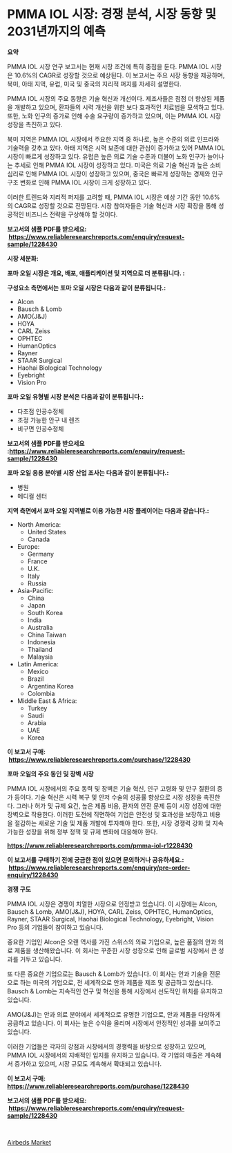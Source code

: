<p><h1>PMMA IOL 시장: 경쟁 분석, 시장 동향 및 2031년까지의 예측</h1></p><p><strong>요약</strong></p>
<p><p>PMMA IOL 시장 연구 보고서는 현재 시장 조건에 특히 중점을 둔다. PMMA IOL 시장은 10.6%의 CAGR로 성장할 것으로 예상된다. 이 보고서는 주요 시장 동향을 제공하며, 북미, 아태 지역, 유럽, 미국 및 중국의 지리적 퍼지를 자세히 설명한다. </p><p>PMMA IOL 시장의 주요 동향은 기술 혁신과 개선이다. 제조사들은 점점 더 향상된 제품을 개발하고 있으며, 환자들의 시력 개선을 위한 보다 효과적인 치료법을 모색하고 있다. 또한, 노화 인구의 증가로 인해 수술 요구량이 증가하고 있으며, 이는 PMMA IOL 시장 성장을 촉진하고 있다.</p><p>북미 지역은 PMMA IOL 시장에서 주요한 지역 중 하나로, 높은 수준의 의료 인프라와 기술력을 갖추고 있다. 아태 지역은 시력 보존에 대한 관심이 증가하고 있어 PMMA IOL 시장이 빠르게 성장하고 있다. 유럽은 높은 의료 기술 수준과 더불어 노화 인구가 늘어나는 추세로 인해 PMMA IOL 시장이 성장하고 있다. 미국은 의료 기술 혁신과 높은 소비심리로 인해 PMMA IOL 시장이 성장하고 있으며, 중국은 빠르게 성장하는 경제와 인구 구조 변화로 인해 PMMA IOL 시장이 크게 성장하고 있다.</p><p>이러한 트렌드와 지리적 퍼지를 고려할 때, PMMA IOL 시장은 예상 기간 동안 10.6%의 CAGR로 성장할 것으로 전망된다. 시장 참여자들은 기술 혁신과 시장 확장을 통해 성공적인 비즈니스 전략을 구상해야 할 것이다.</p></p>
<p><strong>보고서의 샘플 PDF를 받으세요: &nbsp;<a href="https://www.reliableresearchreports.com/enquiry/request-sample/1228430">https://www.reliableresearchreports.com/enquiry/request-sample/1228430</a></strong></p>
<p><strong>시장 세분화:</strong></p>
<p><strong> 포마 오일 시장은 개요, 배포, 애플리케이션 및 지역으로 더 분류됩니다. :</strong></p>
<p><strong>구성요소 측면에서는 포마 오일 시장은 다음과 같이 분류됩니다.:</strong></p>
<p><ul><li>Alcon</li><li>Bausch & Lomb</li><li>AMO(J&J)</li><li>HOYA</li><li>CARL Zeiss</li><li>OPHTEC</li><li>HumanOptics</li><li>Rayner</li><li>STAAR Surgical</li><li>Haohai Biological Technology</li><li>Eyebright</li><li>Vision Pro</li></ul></p>
<p><strong> 포마 오일 유형별 시장 분석은 다음과 같이 분류됩니다.:</strong></p>
<p><ul><li>다초점 인공수정체</li><li>조정 가능한 안구 내 렌즈</li><li>비구면 인공수정체</li></ul></p>
<p><strong>보고서의 샘플 PDF를 받으세요 :<a href="https://www.reliableresearchreports.com/enquiry/request-sample/1228430">https://www.reliableresearchreports.com/enquiry/request-sample/1228430</a></strong></p>
<p><strong> 포마 오일 응용 분야별 시장 산업 조사는 다음과 같이 분류됩니다.:</strong></p>
<p><ul><li>병원</li><li>메디컬 센터</li></ul></p>
<p><strong>지역 측면에서 포마 오일 지역별로 이용 가능한 시장 플레이어는 다음과 같습니다.:</strong></p>
<p><ul>
    <li>
        North America:
        <ul>
            <li>United States</li>
            <li>Canada</li>
        </ul>
    </li>
    <li>
        Europe:
        <ul>
            <li>Germany</li>
            <li>France</li>
            <li>U.K.</li>
            <li>Italy</li>
            <li>Russia</li>
        </ul>
    </li>
    <li>
        Asia-Pacific:
        <ul>
            <li>China</li>
            <li>Japan</li>
            <li>South Korea</li>
            <li>India</li>
            <li>Australia</li>
            <li>China Taiwan</li>
            <li>Indonesia</li>
            <li>Thailand</li>
            <li>Malaysia</li>
        </ul>
    </li>
    <li>
        Latin America:
        <ul>
            <li>Mexico</li>
            <li>Brazil</li>
            <li>Argentina Korea</li>
            <li>Colombia</li>
        </ul>
    </li>
    <li>
        Middle East & Africa:
        <ul>
            <li>Turkey</li>
            <li>Saudi</li>
            <li>Arabia</li>
            <li>UAE</li>
            <li>Korea</li>
        </ul>
    </li>
    </ul></p>
<p><strong>이 보고서 구매: &nbsp;<a href="https://www.reliableresearchreports.com/purchase/1228430">https://www.reliableresearchreports.com/purchase/1228430</a></strong></p>
<p><strong>포마 오일의 주요 동인 및 장벽 시장</strong></p>
<p><p>PMMA IOL 시장에서의 주요 동력 및 장벽은 기술 혁신, 인구 고령화 및 안구 질환의 증가 등이다. 기술 혁신은 시력 복구 및 안저 수술의 성공률 향상으로 시장 성장을 촉진한다. 그러나 허가 및 규제 요건, 높은 제품 비용, 환자의 안전 문제 등이 시장 성장에 대한 장벽으로 작용한다. 이러한 도전에 직면하여 기업은 안전성 및 효과성을 보장하고 비용을 절감하는 새로운 기술 및 제품 개발에 투자해야 한다. 또한, 시장 경쟁력 강화 및 지속 가능한 성장을 위해 정부 정책 및 규제 변화에 대응해야 한다.</p></p>
<p><strong><a href="https://www.reliableresearchreports.com/pmma-iol-r1228430">https://www.reliableresearchreports.com/pmma-iol-r1228430</a></strong></p>
<p><strong>이 보고서를 구매하기 전에 궁금한 점이 있으면 문의하거나 공유하세요.: &nbsp;<a href="https://www.reliableresearchreports.com/enquiry/pre-order-enquiry/1228430">https://www.reliableresearchreports.com/enquiry/pre-order-enquiry/1228430</a></strong></p>
<p><strong>경쟁 구도</strong></p>
<p><p>PMMA IOL 시장은 경쟁이 치열한 시장으로 인정받고 있습니다. 이 시장에는 Alcon, Bausch & Lomb, AMO(J&J), HOYA, CARL Zeiss, OPHTEC, HumanOptics, Rayner, STAAR Surgical, Haohai Biological Technology, Eyebright, Vision Pro 등의 기업들이 참여하고 있습니다.</p><p>중요한 기업인 Alcon은 오랜 역사를 가진 스위스의 의료 기업으로, 높은 품질의 안과 의료 제품을 생산해왔습니다. 이 회사는 꾸준한 시장 성장으로 인해 글로벌 시장에서 큰 성과를 거두고 있습니다. </p><p>또 다른 중요한 기업으로는 Bausch & Lomb가 있습니다. 이 회사는 안과 기술을 전문으로 하는 미국의 기업으로, 전 세계적으로 안과 제품을 제조 및 공급하고 있습니다. Bausch & Lomb는 지속적인 연구 및 혁신을 통해 시장에서 선도적인 위치를 유지하고 있습니다.</p><p>AMO(J&J)는 안과 의료 분야에서 세계적으로 유명한 기업으로, 안과 제품을 다양하게 공급하고 있습니다. 이 회사는 높은 수익을 올리며 시장에서 안정적인 성과를 보여주고 있습니다.</p><p>이러한 기업들은 각자의 강점과 시장에서의 경쟁력을 바탕으로 성장하고 있으며, PMMA IOL 시장에서의 지배적인 입지를 유지하고 있습니다. 각 기업의 매출은 계속해서 증가하고 있으며, 시장 규모도 계속해서 확대되고 있습니다.</p></p>
<p><strong>이 보고서 구매: &nbsp; <a href="https://www.reliableresearchreports.com/purchase/1228430">https://www.reliableresearchreports.com/purchase/1228430</a></strong></p>
<p><strong>보고서의 샘플 PDF를 받으세요: &nbsp;<a href="https://www.reliableresearchreports.com/enquiry/request-sample/1228430">https://www.reliableresearchreports.com/enquiry/request-sample/1228430</a></strong><strong></strong></p>
<p>&nbsp;</p>
<p><p><a href="https://invited-way-688.notion.site/Airbeds-Market-Size-and-Market-Trends-Complete-Industry-Overview-2024-to-2031-71405f1e30094c63bca37e679127ac49">Airbeds Market</a></p></p>